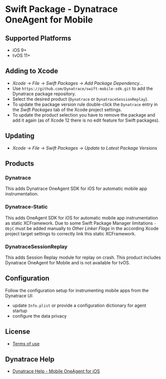 # Swift Package - Dynatrace OneAgent for Mobile

## Supported Platforms
* iOS 9+
* tvOS 11+

## Adding to Xcode
* *Xcode* → *File* → *Swift Packages* → *Add Package Dependency...*
* Use `https://github.com/Dynatrace/swift-mobile-sdk.git` to add the Dynatrace package repository.
* Select the desired product (`Dynatrace` or `DynatraceSessionReplay`).
* To update the package version rule double-click the `Dynatrace` entry in the *Swift Packages* tab of the Xcode project settings.
* To update the product selection you have to remove the package and add it again (as of Xcode 12 there is no edit feature for Swift packages).

## Updating
* *Xcode* → *File* → *Swift Packages* → *Update to Latest Package Versions*

## Products

### Dynatrace
This adds Dynatrace OneAgent SDK for iOS for automatic mobile app instrumentation.

### Dynatrace-Static
This adds OneAgent SDK for iOS for automatic mobile app instrumentation as static XCFramework. Due to some Swift Package Manager limitations `-ObjC` must be added manually to _Other Linker Flags_ in the according Xcode project target settings to correctly link this static XCFramework.

### DynatraceSessionReplay
This adds Session Replay module for replay on crash. This product includes Dynatrace OneAgent for Mobile and is not available for tvOS.

## Configuration
Follow the configuration setup for instrumenting mobile apps from the Dynatrace UI:

* update `Info.plist` or provide a configuration dictionary for agent startup
* configure the data privacy

## License
* [Terms of use](https://www.dynatrace.com/company/trust-center/terms-of-use/)

## Dynatrace Help
* [Dynatrace Help - Mobile OneAgent for iOS](https://www.dynatrace.com/support/help/shortlink/ios-hub)
